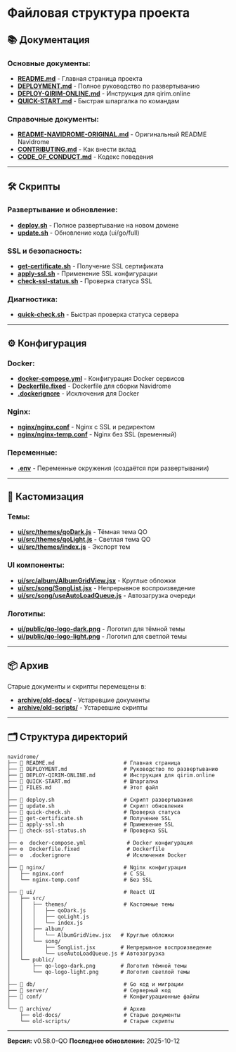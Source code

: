 # Файловая структура проекта

## 📚 Документация

### Основные документы:
- **[README.md](README.md)** - Главная страница проекта
- **[DEPLOYMENT.md](DEPLOYMENT.md)** - Полное руководство по развертыванию
- **[DEPLOY-QIRIM-ONLINE.md](DEPLOY-QIRIM-ONLINE.md)** - Инструкция для qirim.online
- **[QUICK-START.md](QUICK-START.md)** - Быстрая шпаргалка по командам

### Справочные документы:
- **[README-NAVIDROME-ORIGINAL.md](README-NAVIDROME-ORIGINAL.md)** - Оригинальный README Navidrome
- **[CONTRIBUTING.md](CONTRIBUTING.md)** - Как внести вклад
- **[CODE_OF_CONDUCT.md](CODE_OF_CONDUCT.md)** - Кодекс поведения

---

## 🛠 Скрипты

### Развертывание и обновление:
- **[deploy.sh](deploy.sh)** - Полное развертывание на новом домене
- **[update.sh](update.sh)** - Обновление кода (ui/go/full)

### SSL и безопасность:
- **[get-certificate.sh](get-certificate.sh)** - Получение SSL сертификата
- **[apply-ssl.sh](apply-ssl.sh)** - Применение SSL конфигурации
- **[check-ssl-status.sh](check-ssl-status.sh)** - Проверка статуса SSL

### Диагностика:
- **[quick-check.sh](quick-check.sh)** - Быстрая проверка статуса сервера

---

## ⚙️ Конфигурация

### Docker:
- **[docker-compose.yml](docker-compose.yml)** - Конфигурация Docker сервисов
- **[Dockerfile.fixed](Dockerfile.fixed)** - Dockerfile для сборки Navidrome
- **[.dockerignore](.dockerignore)** - Исключения для Docker

### Nginx:
- **[nginx/nginx.conf](nginx/nginx.conf)** - Nginx с SSL и редиректом
- **[nginx/nginx-temp.conf](nginx/nginx-temp.conf)** - Nginx без SSL (временный)

### Переменные:
- **[.env](.env)** - Переменные окружения (создаётся при развертывании)

---

## 🎨 Кастомизация

### Темы:
- **[ui/src/themes/qoDark.js](ui/src/themes/qoDark.js)** - Тёмная тема QO
- **[ui/src/themes/qoLight.js](ui/src/themes/qoLight.js)** - Светлая тема QO
- **[ui/src/themes/index.js](ui/src/themes/index.js)** - Экспорт тем

### UI компоненты:
- **[ui/src/album/AlbumGridView.jsx](ui/src/album/AlbumGridView.jsx)** - Круглые обложки
- **[ui/src/song/SongList.jsx](ui/src/song/SongList.jsx)** - Непрерывное воспроизведение
- **[ui/src/song/useAutoLoadQueue.js](ui/src/song/useAutoLoadQueue.js)** - Автозагрузка очереди

### Логотипы:
- **[ui/public/qo-logo-dark.png](ui/public/qo-logo-dark.png)** - Логотип для тёмной темы
- **[ui/public/qo-logo-light.png](ui/public/qo-logo-light.png)** - Логотип для светлой темы

---

## 📦 Архив

Старые документы и скрипты перемещены в:
- **[archive/old-docs/](archive/old-docs/)** - Устаревшие документы
- **[archive/old-scripts/](archive/old-scripts/)** - Устаревшие скрипты

---

## 🗂 Структура директорий

```
navidrome/
├── 📄 README.md                      # Главная страница
├── 📄 DEPLOYMENT.md                  # Руководство по развертыванию
├── 📄 DEPLOY-QIRIM-ONLINE.md         # Инструкция для qirim.online
├── 📄 QUICK-START.md                 # Шпаргалка
├── 📄 FILES.md                       # Этот файл
│
├── 🔧 deploy.sh                      # Скрипт развертывания
├── 🔧 update.sh                      # Скрипт обновления
├── 🔧 quick-check.sh                 # Проверка статуса
├── 🔧 get-certificate.sh             # Получение SSL
├── 🔧 apply-ssl.sh                   # Применение SSL
├── 🔧 check-ssl-status.sh            # Проверка SSL
│
├── ⚙️  docker-compose.yml             # Docker конфигурация
├── ⚙️  Dockerfile.fixed               # Dockerfile
├── ⚙️  .dockerignore                  # Исключения Docker
│
├── 📁 nginx/                         # Nginx конфигурация
│   ├── nginx.conf                   # С SSL
│   └── nginx-temp.conf              # Без SSL
│
├── 📁 ui/                            # React UI
│   ├── src/
│   │   ├── themes/                  # Кастомные темы
│   │   │   ├── qoDark.js
│   │   │   ├── qoLight.js
│   │   │   └── index.js
│   │   ├── album/
│   │   │   └── AlbumGridView.jsx   # Круглые обложки
│   │   └── song/
│   │       ├── SongList.jsx        # Непрерывное воспроизведение
│   │       └── useAutoLoadQueue.js # Автозагрузка
│   └── public/
│       ├── qo-logo-dark.png        # Логотип тёмной темы
│       └── qo-logo-light.png       # Логотип светлой темы
│
├── 📁 db/                            # Go код и миграции
├── 📁 server/                        # Серверный код
├── 📁 conf/                          # Конфигурационные файлы
│
└── 📁 archive/                       # Архив
    ├── old-docs/                    # Старые документы
    └── old-scripts/                 # Старые скрипты
```

---

**Версия:** v0.58.0-QO
**Последнее обновление:** 2025-10-12
